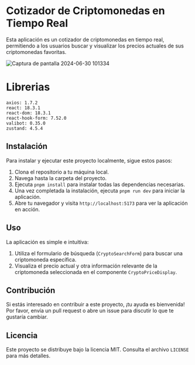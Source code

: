 # Cotizador de Criptomonedas en Tiempo Real

Esta aplicación es un cotizador de criptomonedas en tiempo real, permitiendo a los usuarios buscar y visualizar los precios actuales de sus criptomonedas favoritas.

![Captura de pantalla 2024-06-30 101334](https://github.com/Sirio2022/cryptos-react-typescript/assets/105917953/ee0c3957-c6b3-4ecc-8f4f-0082817d507d)


# Librerias

    axios: 1.7.2
    react: 18.3.1
    react-dom: 18.3.1
    react-hook-form: 7.52.0
    valibot: 0.35.0
    zustand: 4.5.4

## Instalación

Para instalar y ejecutar este proyecto localmente, sigue estos pasos:

1. Clona el repositorio a tu máquina local.
2. Navega hasta la carpeta del proyecto.
3. Ejecuta `pnpm install` para instalar todas las dependencias necesarias.
4. Una vez completada la instalación, ejecuta `pnpm run dev` para iniciar la aplicación.
5. Abre tu navegador y visita `http://localhost:5173` para ver la aplicación en acción.

## Uso

La aplicación es simple e intuitiva:

1. Utiliza el formulario de búsqueda (`CryptoSearchForm`) para buscar una criptomoneda específica.
2. Visualiza el precio actual y otra información relevante de la criptomoneda seleccionada en el componente `CryptoPriceDisplay`.

## Contribución

Si estás interesado en contribuir a este proyecto, ¡tu ayuda es bienvenida! Por favor, envía un pull request o abre un issue para discutir lo que te gustaría cambiar.

## Licencia

Este proyecto se distribuye bajo la licencia MIT. Consulta el archivo `LICENSE` para más detalles.
